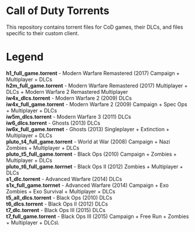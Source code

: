 # Call of Duty Torrents
This repository contains torrent files for CoD games, their DLCs, and files specific to their custom client.
# Legend
**h1_full_game.torrent** - Modern Warfare Remastered (2017) Campaign + Multiplayer + DLCs\
**h2m_full_game.torrent** - Modern Warfare Remastered (2017) Multiplayer + DLCs + Modern Warfare 2 Remastered Multiplayer\
**iw4x_dlcs.torrent** - Modern Warfare 2 (2009) DLCs\
**iw4x_full_game.torrent** - Modern Warfare 2 (2009) Campaign + Spec Ops + Multiplayer + DLCs\
**iw5m_dlcs.torrent** - Modern Warfare 3 (2011) DLCs\
**iw6_dlcs.torrent** - Ghosts (2013) DLCs\
**iw6x_full_game.torrnet** - Ghosts (2013) Singleplayer + Extinction + Multiplayer + DLCs\
**pluto_t4_full_game.torrent** - World at War (2008) Campaign + Nazi Zombies + Multiplayer + DLCs\
**pluto_t5_full_game.torrent** - Black Ops (2010) Campaign + Zombies + Multiplayer + DLCs\
**pluto_t6_full_game.torrnet** - Black Ops II (2012) Zombies + Multiplayer + DLCs\
**s1_dlc.torrent** - Advanced Warfare (2014) DLCs\
**s1x_full_game.torrnet** - Advanced Warfare (2014) Campaign + Exo Zombies + Exo Survival + Multiplayer + DLCs\
**t5_all_dlcs.torrent** - Black Ops (2010) DLCs\
**t6_dlcs.torrent** - Black Ops II (2012) DLCs\
**t7_dlc.torrent** - Black Ops III (2015) DLCs\
**t7_full_game.torrent** - Black Ops III (2015) Campaign + Free Run + Zombies + Multiplayer + DLCs\
